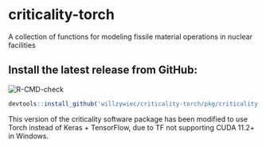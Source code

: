 # criticality-torch

A collection of functions for modeling fissile material operations in nuclear facilities  
  
## Install the latest release from GitHub:  
![R-CMD-check](https://github.com/willzywiec/criticality-torch/workflows/R-CMD-check/badge.svg)
```r
devtools::install_github('willzywiec/criticality-torch/pkg/criticality')
```
This version of the criticality software package has been modified to use Torch instead of Keras + TensorFlow, due to TF not supporting CUDA 11.2+ in Windows.
